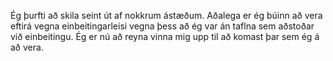 Ég þurfti að skila seint út af nokkrum ástæðum. Aðalega er ég búinn að vera eftirá vegna einbeitingarleisi vegna þess að ég var án taflna sem aðstoðar við einbeitingu.
Ég er nú að reyna vinna mig upp til að komast þar sem ég á að vera.
